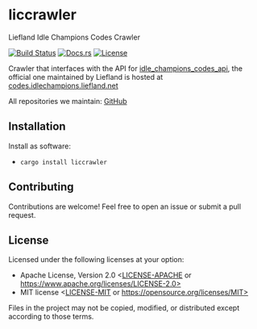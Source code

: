 # liccrawler

Liefland Idle Champions Codes Crawler

[![Build Status](https://github.com/Liefland/idle_champions_codes_crawler/actions/workflows/rust.yml/badge.svg)](https://github.com/Liefland/idle_champions_codes_crawler/actions)
[![Docs.rs](https://docs.rs/liccrawler/badge.svg)](https://docs.rs/liccrawler/latest/)
[![License](https://img.shields.io/badge/license-MIT%2FApache--2.0-blue.svg)](README#license)

Crawler that interfaces with the API for [idle_champions_codes_api](https://github.com/Liefland/idle_champions_codes_api),
the official one maintained by Liefland is hosted at [codes.idlechampions.liefland.net](https://codes.idlechampions.liefland.net/)

All repositories we maintain: [GitHub](https://github.com/Liefland?q=idle_champions)

## Installation

Install as software:
- `cargo install liccrawler`

## Contributing

Contributions are welcome! Feel free to open an issue or submit a pull request.

## License

Licensed under the following licenses at your option:

- Apache License, Version 2.0 <[LICENSE-APACHE](LICENSE-APACHE) or https://www.apache.org/licenses/LICENSE-2.0>
- MIT license <[LICENSE-MIT](LICENSE-MIT) or https://opensource.org/licenses/MIT>

Files in the project may not be copied, modified, or distributed except according to those terms.
